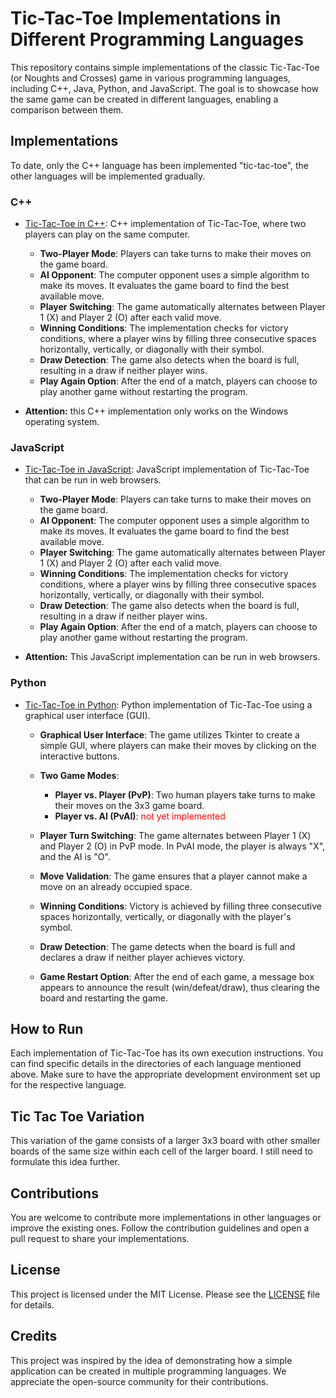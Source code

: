 # Tic-Tac-Toe Implementations in Different Programming Languages

This repository contains simple implementations of the classic Tic-Tac-Toe (or Noughts and Crosses) game in various programming languages, including C++, Java, Python, and JavaScript. The goal is to showcase how the same game can be created in different languages, enabling a comparison between them.

## Implementations

To date, only the C++ language has been implemented "tic-tac-toe", the other languages will be implemented gradually.

### C++

- [Tic-Tac-Toe in C++](cpp/tic-tac-toe.cpp): C++ implementation of Tic-Tac-Toe, where two players can play on the same computer.

    - **Two-Player Mode**: Players can take turns to make their moves on the game board.
    - **AI Opponent**: The computer opponent uses a simple algorithm to make its moves. It evaluates the game board to find the best available move.
    - **Player Switching**: The game automatically alternates between Player 1 (X) and Player 2 (O) after each valid move.
    - **Winning Conditions**: The implementation checks for victory conditions, where a player wins by filling three consecutive spaces horizontally, vertically, or diagonally with their symbol.
    - **Draw Detection**: The game also detects when the board is full, resulting in a draw if neither player wins.
    - **Play Again Option**: After the end of a match, players can choose to play another game without restarting the program.

- **Attention:** this C++ implementation only works on the Windows operating system.

### JavaScript

- [Tic-Tac-Toe in JavaScript](javascript/): JavaScript implementation of Tic-Tac-Toe that can be run in web browsers.

    - **Two-Player Mode**: Players can take turns to make their moves on the game board.
    - **AI Opponent**: The computer opponent uses a simple algorithm to make its moves. It evaluates the game board to find the best available move.
    - **Player Switching**: The game automatically alternates between Player 1 (X) and Player 2 (O) after each valid move.
    - **Winning Conditions**: The implementation checks for victory conditions, where a player wins by filling three consecutive spaces horizontally, vertically, or diagonally with their symbol.
    - **Draw Detection**: The game also detects when the board is full, resulting in a draw if neither player wins.
    - **Play Again Option**: After the end of a match, players can choose to play another game without restarting the program.

- **Attention:** This JavaScript implementation can be run in web browsers.

<!-- ### Java

- [Tic-Tac-Toe in Java](java/TicTacToe.java): Java implementation of Tic-Tac-Toe with a simple graphical interface. -->

### Python

- [Tic-Tac-Toe in Python](python/tic-tac-toe.py): Python implementation of Tic-Tac-Toe using a graphical user interface (GUI).

    - **Graphical User Interface**: The game utilizes Tkinter to create a simple GUI, where players can make their moves by clicking on the interactive buttons.

    - **Two Game Modes**:
        - **Player vs. Player (PvP)**: Two human players take turns to make their moves on the 3x3 game board.
        - **Player vs. AI (PvAI)**: <!-- A single player can challenge the computer AI opponent. The AI uses a basic algorithm to determine its moves, providing a challenging experience. --> <span style="color:red">not yet implemented</span>


    - **Player Turn Switching**: The game alternates between Player 1 (X) and Player 2 (O) in PvP mode. In PvAI mode, the player is always "X", and the AI is "O".

    - **Move Validation**: The game ensures that a player cannot make a move on an already occupied space.

    - **Winning Conditions**: Victory is achieved by filling three consecutive spaces horizontally, vertically, or diagonally with the player's symbol.

    - **Draw Detection**: The game detects when the board is full and declares a draw if neither player achieves victory.

    - **Game Restart Option**: After the end of each game, a message box appears to announce the result (win/defeat/draw), thus clearing the board and restarting the game.

## How to Run

Each implementation of Tic-Tac-Toe has its own execution instructions. You can find specific details in the directories of each language mentioned above. Make sure to have the appropriate development environment set up for the respective language.

## Tic Tac Toe Variation

This variation of the game consists of a larger 3x3 board with other smaller boards of the same size within each cell of the larger board. I still need to formulate this idea further.

## Contributions

You are welcome to contribute more implementations in other languages or improve the existing ones. Follow the contribution guidelines and open a pull request to share your implementations.

## License

This project is licensed under the MIT License. Please see the [LICENSE](LICENSE) file for details.

## Credits

This project was inspired by the idea of demonstrating how a simple application can be created in multiple programming languages. We appreciate the open-source community for their contributions.
